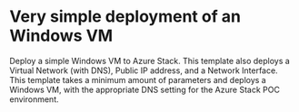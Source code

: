 # Very simple deployment of an Windows VM

Deploy a simple Windows VM to Azure Stack. This template also deploys a Virtual Network (with DNS), Public IP address, and a Network Interface. This template takes a minimum amount of parameters and deploys a Windows VM, with the appropriate DNS setting for the Azure Stack POC environment.
